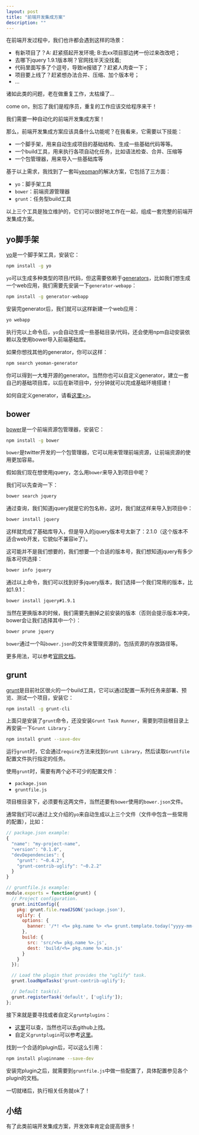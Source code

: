 ```yaml
---
layout: post
title: "前端开发集成方案"
description: ""
---
```


在前端开发过程中，我们也许都会遇到这样的场景：

* 有新项目了？A: 赶紧搭起开发环境; B:去xx项目那边拷一份过来改改吧；
* 去哪下jquery 1.9.1版本啊？官网找半天没找着;
* 代码里面写多了个逗号，导致ie报错了？赶紧人肉查一下；
* 项目要上线了？赶紧想办法合并、压缩、加个版本号；
* ...

诸如此类的问题，老在做重复工作，太枯燥了...

come on，别忘了我们是程序员，重复的工作应该交给程序来干！

我们需要一种自动化的前端开发集成方案！

那么，前端开发集成方案应该具备什么功能呢？在我看来，它需要以下技能：

* 一个脚手架，用来自动生成项目的基础结构、生成一些基础代码等等。
* 一个build工具，用来执行各项自动化任务，比如语法检查、合并、压缩等
* 一个包管理器，用来导入一些基础库等

基于以上需求，我找到了一套叫[yeoman](http://yeoman.io)的解决方案，它包括了三方面：

* `yo`：脚手架工具
* `bower`：前端资源管理器
* `grunt`：任务型build工具

以上三个工具是独立维护的，它们可以很好地工作在一起，组成一套完整的前端开发集成方案。

## yo脚手架

[yo](https://github.com/yeoman/yo)是一个脚手架工具，安装它：

```bash
npm install -g yo
```

`yo`可以生成多种类型的项目/代码，但这需要依赖于[generators](http://yeoman.io/community-generators.html)，比如我们想生成一个web应用，我们需要先安装一下`generator-webapp`：

<!-- more -->

```bash
npm install -g generator-webapp
```

安装完generator后，我们就可以这样新建一个web应用：

```bash
yo webapp
```

执行完以上命令后，`yo`会自动生成一些基础目录/代码，还会使用npm自动安装依赖以及使用bower导入前端基础库。

如果你想找其他的generator，你可以这样：

```bash
npm search yeoman-generator
```

你可以得到一大堆开源的generator。当然你也可以自定义generator，建立一套自己的基础项目库，以后在新项目中，分分钟就可以完成基础环境搭建！

如何自定义generator，请看[这里>>](http://yeoman.io/generators.html)。

## bower

[bower](http://bower.io/)是一个前端资源包管理器，安装它：

```bash
npm install -g bower
```

`bower`是twitter开发的一个包管理器，它可以用来管理前端资源，让前端资源的使用更加容易。

假如我们现在想使用jquery，怎么用`bower`来导入到项目中呢？

我们可以先查询一下：

```bash
bower search jquery
```

通过查询，我们知道jquery就是它的包名称，这时，我们就这样来导入到项目中：

```bash
bower install jquery
```

这样就完成了基础库导入，但是导入的jquery版本号太新了：2.1.0（这个版本不适合web开发，它貌似不兼容ie了）。

这可能并不是我们想要的，我们想要一个合适的版本号，我们想知道jquery有多少版本可供选择：

```bash
bower info jquery
```

通过以上命令，我们可以找到好多jquery版本，我们选择一个我们常用的版本，比如1.9.1：

```bash
bower install jquery#1.9.1
```

当然在更换版本的时候，我们需要先删掉之前安装的版本（否则会提示版本冲突，bower会让我们选择其中一个）：

```bash
bower prune jquery
```

`bower`通过一个叫`bower.json`的文件来管理资源的，包括资源的存放路径等。

更多用法，可以参考[官网文档](http://bower.io)。

## grunt

[grunt](http://gruntjs.com)是目前社区很火的一个build工具，它可以通过配置一系列任务来部署、预览、测试一个项目，安装它：

```bash
npm install -g grunt-cli
```

上面只是安装了`grunt`命令，还没安装`Grunt Task Runner`，需要到项目根目录上再安装一下`Grunt Library`：

```bash
npm install grunt --save-dev
```

运行`grunt`时，它会通过`require`方法来找到`Grunt Library`，然后读取`Gruntfile`配置文件执行指定的任务。

使用`grunt`时，需要有两个必不可少的配置文件：

* `package.json`
* `gruntfile.js`

项目根目录下，必须要有这两文件，当然还要有`bower`使用的`bower.json`文件。

通常我们可以通过上文介绍的`yo`来自动生成以上三个文件（文件中包含一些常用的配置），比如：

```javascript
// package.json example:
{
  "name": "my-project-name",
  "version": "0.1.0",
  "devDependencies": {
    "grunt": "~0.4.2",
    "grunt-contrib-uglify": "~0.2.2"
  }
}

// gruntfile.js example:
module.exports = function(grunt) {
  // Project configuration.
  grunt.initConfig({
    pkg: grunt.file.readJSON('package.json'),
    uglify: {
      options: {
        banner: '/*! <%= pkg.name %> <%= grunt.template.today("yyyy-mm-dd") %> */\n'
      },
      build: {
        src: 'src/<%= pkg.name %>.js',
        dest: 'build/<%= pkg.name %>.min.js'
      }
    }
  });

  // Load the plugin that provides the "uglify" task.
  grunt.loadNpmTasks('grunt-contrib-uglify');

  // Default task(s).
  grunt.registerTask('default', ['uglify']);
};
```

接下来就是要寻找或者自定义`gruntplugins`：

* [这里](http://gruntjs.com/plugins)可以查，当然也可以去github上找。
* 自定义`gruntplugin`可以参考[这里](http://gruntjs.com/creating-plugins)。

找到一个合适的plugin后，可以这么引用：

```bash
npm install pluginname --save-dev
```

安装完plugin之后，就需要到`gruntfile.js`中做一些配置了，具体配置参见各个plugin的文档。

一切就绪后，执行相关任务就ok了！

## 小结

有了此类前端开发集成方案，开发效率肯定会提高很多！
